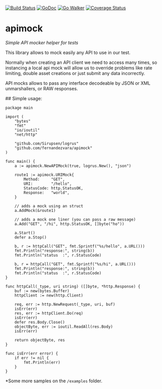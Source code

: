 [![Build Status](https://travis-ci.org/fernandezvara/apimock.svg?branch=master)](https://travis-ci.org/fernandezvara/apimock)
[![GoDoc](https://godoc.org/github.com/fernandezvara/apimock?status.png)](https://godoc.org/github.com/fernandezvara/apimock)
[![Go Walker](http://gowalker.org/api/v1/badge)](https://gowalker.org/github.com/fernandezvara/apimock)
[![Coverage Status](https://coveralls.io/repos/fernandezvara/apimock/badge.svg?branch=master&service=github)](https://coveralls.io/github/fernandezvara/apimock?branch=master)
# apimock

*Simple API mocker helper for tests*


This library allows to mock easily any API to use in our test.

Normally when creating an API client we need to access many times, so instancing a local api mock will allow us to override problems like rate limiting, double asset creations or just submit any data incorrectly.

API mocks allows to pass any interface decodeable by JSON or XML unmarshallers, or RAW responses.

## Simple usage:

```
package main

import (
	"bytes"
	"fmt"
	"io/ioutil"
	"net/http"

	"github.com/Sirupsen/logrus"
	"github.com/fernandezvara/apimock"
)

func main() {
	a := apimock.NewAPIMock(true, logrus.New(), "json")

	route1 := apimock.URIMock{
		Method:     "GET",
		URI:        "/hello",
		StatusCode: http.StatusOK,
		Response:   "world",
	}

	// adds a mock using an struct
	a.AddMock(&route1)

	// adds a mock one liner (you can pass a raw message)
	a.Add("GET", "/hi", http.StatusOK, []byte("ho"))

	a.Start()
	defer a.Stop()

	b, r := httpCall("GET", fmt.Sprintf("%s/hello", a.URL()))
	fmt.Println("response:", string(b))
	fmt.Println("status  :", r.StatusCode)

	b, r = httpCall("GET", fmt.Sprintf("%s/hi", a.URL()))
	fmt.Println("response:", string(b))
	fmt.Println("status  :", r.StatusCode)
}

func httpCall(_type, uri string) ([]byte, *http.Response) {
	buf := new(bytes.Buffer)
	httpClient := new(http.Client)

	req, err := http.NewRequest(_type, uri, buf)
	isErr(err)
	res, err := httpClient.Do(req)
	isErr(err)
	defer res.Body.Close()
	objectByte, err := ioutil.ReadAll(res.Body)
	isErr(err)

	return objectByte, res
}

func isErr(err error) {
	if err != nil {
		fmt.Println(err)
	}
}
```

*Some more samples on the `/examples` folder.
